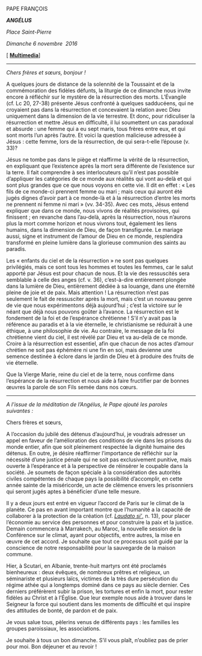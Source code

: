 PAPE FRANÇOIS

***ANGÉLUS***

*Place Saint-Pierre*

*Dimanche 6 novembre  2016*

[ **[Multimedia](http://w2.vatican.va/content/francesco/fr/events/event.dir.html/content/vaticanevents/fr/2016/11/06/angelus.html)**]

* * *

*Chers frères et sœurs, bonjour !*

A quelques jours de distance de la solennité de la Toussaint et de la commémoration des fidèles défunts, la liturgie de ce dimanche nous invite encore à réfléchir sur le mystère de la résurrection des morts. L’Évangile (cf. Lc 20, 27-38) présente Jésus confronté à quelques sadducéens, qui ne croyaient pas dans la résurrection et concevaient la relation avec Dieu uniquement dans la dimension de la vie terrestre. Et donc, pour ridiculiser la résurrection et mettre Jésus en difficulté, il lui soumettent un cas paradoxal et absurde : une femme qui a eu sept maris, tous frères entre eux, et qui sont morts l’un après l’autre. Et voici la question malicieuse adressée à Jésus : cette femme, lors de la résurrection, de qui sera-t-elle l’épouse (v. 33)?

Jésus ne tombe pas dans le piège et réaffirme la vérité de la résurrection, en expliquant que l’existence après la mort sera différente de l’existence sur la terre. Il fait comprendre à ses interlocuteurs qu’il n’est pas possible d’appliquer les catégories de ce monde aux réalités qui vont au-delà et qui sont plus grandes que ce que nous voyons en cette vie. Il dit en effet : « Les fils de ce monde-ci prennent femme ou mari ; mais ceux qui auront été jugés dignes d’avoir part à ce monde-là et à la résurrection d’entre les morts ne prennent ni femme ni mari » (vv. 34-35). Avec ces mots, Jésus entend expliquer que dans ce monde, nous vivons de réalités provisoires, qui finissent ; en revanche dans l’au-delà, après la résurrection, nous n’aurons plus la mort comme horizon et nous vivrons tout, également les liens humains, dans la dimension de Dieu, de façon transfigurée. Le mariage aussi, signe et instrument de l’amour de Dieu en ce monde, resplendira transformé en pleine lumière dans la glorieuse communion des saints au paradis.

Les « enfants du ciel et de la résurrection » ne sont pas quelques privilégiés, mais ce sont tous les hommes et toutes les femmes, car le salut apporté par Jésus est pour chacun de nous. Et la vie des ressuscités sera semblable à celle des anges (cf. v. 36), c’est-à-dire entièrement plongée dans la lumière de Dieu, entièrement dédiée à sa louange, dans une éternité pleine de joie et de paix. Mais attention ! La résurrection n’est pas seulement le fait de ressusciter après la mort, mais c’est un nouveau genre de vie que nous expérimentons déjà aujourd’hui ; c’est la victoire sur le néant que déjà nous pouvons goûter à l’avance. La résurrection est le fondement de la foi et de l’espérance chrétienne ! S’il n’y avait pas la référence au paradis et à la vie éternelle, le christianisme se réduirait à une éthique, à une philosophie de vie. Au contraire, le message de la foi chrétienne vient du ciel, il est révélé par Dieu et va au-delà de ce monde. Croire à la résurrection est essentiel, afin que chacun de nos actes d’amour chrétien ne soit pas éphémère ni une fin en soi, mais devienne une semence destinée à éclore dans le jardin de Dieu et à produire des fruits de vie éternelle.

Que la Vierge Marie, reine du ciel et de la terre, nous confirme dans l’espérance de la résurrection et nous aide à faire fructifier par de bonnes œuvres la parole de son Fils semée dans nos cœurs.

* * *

*A l’issue de la méditation de l’Angélus, le Pape ajouté les paroles suivantes :*

Chers frères et sœurs,

A l’occasion du jubilé des détenus d’aujourd’hui, je voudrais adresser un appel en faveur de l’amélioration des conditions de vie dans les prisons du monde entier, afin que soit pleinement respectée la dignité humaine des détenus. En outre, je désire réaffirmer l’importance de réfléchir sur la nécessité d’une justice pénale qui ne soit pas exclusivement punitive, mais ouverte à l’espérance et à la perspective de réinsérer le coupable dans la société. Je soumets de façon spéciale à la considération des autorités civiles compétentes de chaque pays la possibilité d’accomplir, en cette année sainte de la miséricorde, un acte de clémence envers les prisonniers qui seront jugés aptes à bénéficier d’une telle mesure.

Il y a deux jours est entré en vigueur l’accord de Paris sur le climat de la planète. Ce pas en avant important montre que l’humanité a la capacité de collaborer à la protection de la création (cf. [*Laudato si’*,](/content/francesco/fr/encyclicals/documents/papa-francesco_20150524_enciclica-laudato-si.html) n. 13), pour placer l’économie au service des personnes et pour construire la paix et la justice. Demain commencera à Marrakech, au Maroc, la nouvelle session de la Conférence sur le climat, ayant pour objectifs, entre autres, la mise en œuvre de cet accord. Je souhaite que tout ce processus soit guidé par la conscience de notre responsabilité pour la sauvegarde de la maison commune.

Hier, à Scutari, en Albanie, trente-huit martyrs ont été proclamés bienheureux : deux évêques, de nombreux prêtres et religieux, un séminariste et plusieurs laïcs, victimes de la très dure persécution du régime athée qui a longtemps dominé dans ce pays au siècle dernier. Ces derniers préférèrent subir la prison, les tortures et enfin la mort, pour rester fidèles au Christ et à l’Église. Que leur exemple nous aide à trouver dans le Seigneur la force qui soutient dans les moments de difficulté et qui inspire des attitudes de bonté, de pardon et de paix.

Je vous salue tous, pèlerins venus de différents pays : les familles les groupes paroissiaux, les associations.

Je souhaite à tous un bon dimanche. S’il vous plaît, n’oubliez pas de prier pour moi. Bon déjeuner et au revoir !
